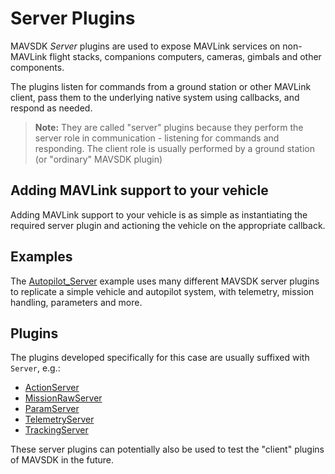 # Server Plugins

MAVSDK _Server_ plugins are used to expose MAVLink services on non-MAVLink flight stacks, companions computers, cameras, gimbals and other components.

The plugins listen for commands from a ground station or other MAVLink client, pass them to the underlying native system using callbacks, and respond as needed. 

> **Note:** They are called "server" plugins because they perform the server role in communication - listening for commands and responding.
> The client role is usually performed by a ground station (or "ordinary" MAVSDK plugin)


## Adding MAVLink support to your vehicle

Adding MAVLink support to your vehicle is as simple as instantiating the required server plugin and actioning the vehicle on the appropriate callback.

## Examples

The [Autopilot_Server](../examples/autopilot_server.md) example uses many different MAVSDK server plugins to replicate a simple vehicle and autopilot system, with telemetry, mission handling, parameters and more.

## Plugins

The plugins developed specifically for this case are usually suffixed with `Server`, e.g.:

- [ActionServer](../api_reference/classmavsdk_1_1_action_server.md)
- [MissionRawServer](../api_reference/classmavsdk_1_1_mission_raw_server.md)
- [ParamServer](../api_reference/classmavsdk_1_1_param_server.md)
- [TelemetryServer](../api_reference/classmavsdk_1_1_telemetry_server.md)
- [TrackingServer](../api_reference/classmavsdk_1_1_tracking_server.md)

These server plugins can potentially also be used to test the "client" plugins of MAVSDK in the future.
